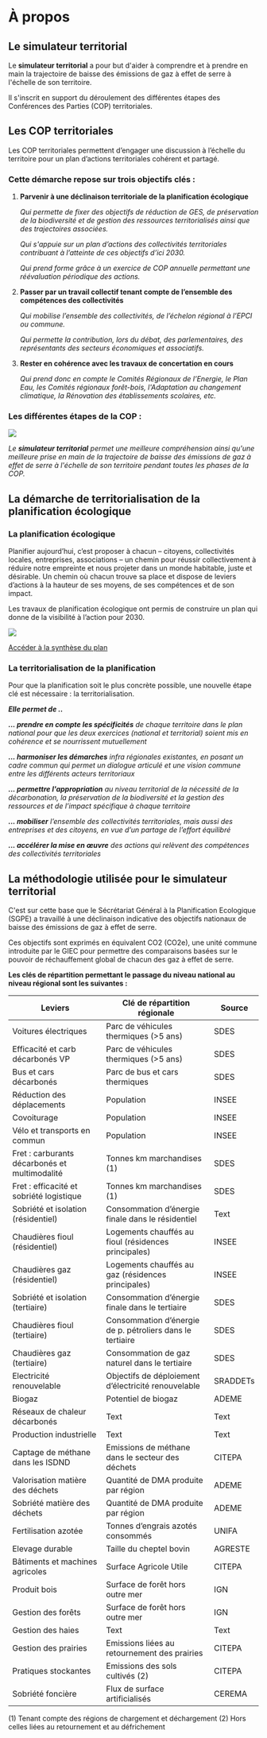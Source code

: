 # À propos

## Le simulateur territorial

Le **simulateur territorial** a pour but d'aider à comprendre et à prendre en main la trajectoire de baisse des émissions de gaz à effet de serre à l'échelle de son territoire.

Il s'inscrit en support du déroulement des différentes étapes des Conférences des Parties (COP) territoriales.

## Les COP territoriales

Les COP territoriales permettent d’engager une discussion à l’échelle du territoire pour un plan d’actions territoriales cohérent et partagé.

### Cette démarche repose sur trois objectifs clés :

1. **Parvenir à une déclinaison territoriale de la planification écologique**

   _Qui permette de fixer des objectifs de réduction de GES, de préservation de la biodiversité et de gestion des ressources territorialisés ainsi que des trajectoires associées._

   _Qui s'appuie sur un plan d’actions des collectivités territoriales contribuant à l’atteinte de ces objectifs d’ici 2030._

   _Qui prend forme grâce à un exercice de COP annuelle permettant une réévaluation périodique des actions._

2. **Passer par un travail collectif tenant compte de l’ensemble des compétences des collectivités**

   _Qui mobilise l’ensemble des collectivités, de l’échelon régional à l’EPCI ou commune._

   _Qui permette la contribution, lors du débat, des parlementaires, des représentants des secteurs économiques et associatifs._

3. **Rester en cohérence avec les travaux de concertation en cours**

   _Qui prend donc en compte le Comités Régionaux de l’Energie, le Plan Eau, les Comités régionaux forêt-bois, l'Adaptation au changement climatique, la Rénovation des établissements scolaires, etc._

### Les différentes étapes de la COP :

![](https://storage.gra.cloud.ovh.net/v1/AUTH_0f20d409cb2a4c9786c769e2edec0e06/padnumerique/uploads/91db9cb2-a5f1-4a2c-9f7d-d1b8e8becd59.PNG)

_Le **simulateur territorial** permet une meilleure compréhension ainsi qu'une meilleure prise en main de la trajectoire de baisse des émissions de gaz à effet de serre à l'échelle de son territoire pendant toutes les phases de la COP._

## La démarche de territorialisation de la planification écologique

### La planification écologique

Planifier aujourd’hui, c’est proposer à chacun – citoyens, collectivités locales, entreprises, associations – un chemin pour réussir collectivement à réduire notre empreinte et nous projeter dans un monde habitable, juste et désirable. Un chemin où chacun trouve sa place et dispose de leviers d’actions à la hauteur de ses moyens, de ses compétences et de son impact.

Les travaux de planification écologique ont permis de construire un plan qui donne de la visibilité à l’action pour 2030.

![](https://storage.gra.cloud.ovh.net/v1/AUTH_0f20d409cb2a4c9786c769e2edec0e06/padnumerique/uploads/76912b67-0879-47cd-9d79-08a56e2b87c3.png)

[Accéder à la synthèse du plan](https://www.gouvernement.fr/upload/media/content/0001/07/dc29785bc6c40139f4b49ee2ac75c2a154856323.pdf)

### La territorialisation de la planification

Pour que la planification soit le plus concrète possible, une nouvelle étape clé est nécessaire : la territorialisation.

**_Elle permet de .._**

_**... prendre en compte les spécificités** de chaque territoire dans le plan national pour que les deux exercices (national et territorial) soient mis en cohérence et se nourrissent mutuellement_

_**... harmoniser les démarches** infra régionales existantes, en posant un cadre commun qui permet un dialogue articulé et une vision commune entre les différents acteurs territoriaux_

_**... permettre l'appropriation** au niveau territorial de la nécessité de la décarbonation, la préservation de la biodiversité et la gestion des ressources et de l’impact spécifique à chaque territoire_

_**... mobiliser** l’ensemble des collectivités territoriales, mais aussi des entreprises et des citoyens, en vue d’un partage de l’effort équilibré_

_**... accélérer la mise en œuvre** des actions qui relèvent des compétences des collectivités territoriales_

## La méthodologie utilisée pour le simulateur territorial

C'est sur cette base que le Sécrétariat Général à la Planification Ecologique (SGPE) a travaillé à une déclinaison indicative des objectifs nationaux de baisse des émissions de gaz à effet de serre.

Ces objectifs sont exprimés en équivalent CO2 (CO2e), une unité commune introduite par le GIEC pour permettre des comparaisons basées sur le pouvoir de réchauffement global de chacun des gaz à effet de serre.

**Les clés de répartition permettant le passage du niveau national au niveau régional sont les suivantes :**

| Leviers                                       | Clé de répartition régionale                              | Source   |
| --------------------------------------------- | --------------------------------------------------------- | -------- |
| Voitures électriques                          | Parc de véhicules thermiques (>5 ans)                     | SDES     |
| Efficacité et carb décarbonés VP              | Parc de véhicules thermiques (>5 ans)                     | SDES     |
| Bus et cars décarbonés                        | Parc de bus et cars thermiques                            | SDES     |
| Réduction des déplacements                    | Population                                                | INSEE    |
| Covoiturage                                   | Population                                                | INSEE    |
| Vélo et transports en commun                  | Population                                                | INSEE    |
| Fret : carburants décarbonés et multimodalité | Tonnes km marchandises (1)                                | SDES     |
| Fret : efficacité et sobriété logistique      | Tonnes km marchandises (1)                                | SDES     |
| Sobriété et isolation (résidentiel)           | Consommation d’énergie finale dans le résidentiel         | Text     |
| Chaudières fioul (résidentiel)                | Logements chauffés au fioul (résidences principales)      | INSEE    |
| Chaudières gaz (résidentiel)                  | Logements chauffés au gaz (résidences principales)        | INSEE    |
| Sobriété et isolation (tertiaire)             | Consommation d’énergie finale dans le tertiaire           | SDES     |
| Chaudières fioul (tertiaire)                  | Consommation d’énergie de p. pétroliers dans le tertiaire | SDES     |
| Chaudières gaz (tertiaire)                    | Consommation de gaz naturel dans le tertiaire             | SDES     |
| Electricité renouvelable                      | Objectifs de déploiement d’électricité renouvelable       | SRADDETs |
| Biogaz                                        | Potentiel de biogaz                                       | ADEME    |
| Réseaux de chaleur décarbonés                 | Text                                                      | Text     |
| Production industrielle                       | Text                                                      | Text     |
| Captage de méthane dans les ISDND             | Emissions de méthane dans le secteur des déchets          | CITEPA   |
| Valorisation matière des déchets              | Quantité de DMA produite par région                       | ADEME    |
| Sobriété matière des déchets                  | Quantité de DMA produite par région                       | ADEME    |
| Fertilisation azotée                          | Tonnes d’engrais azotés consommés                         | UNIFA    |
| Elevage durable                               | Taille du cheptel bovin                                   | AGRESTE  |
| Bâtiments et machines agricoles               | Surface Agricole Utile                                    | CITEPA   |
| Produit bois                                  | Surface de forêt hors outre mer                           | IGN      |
| Gestion des forêts                            | Surface de forêt hors outre mer                           | IGN      |
| Gestion des haies                             | Text                                                      | Text     |
| Gestion des prairies                          | Emissions liées au retournement des prairies              | CITEPA   |
| Pratiques stockantes                          | Emissions des sols cultivés (2)                           | CITEPA   |
| Sobriété foncière                             | Flux de surface artificialisés                            | CEREMA   |

(1) Tenant compte des régions de chargement et déchargement
(2) Hors celles liées au retournement et au défrichement
